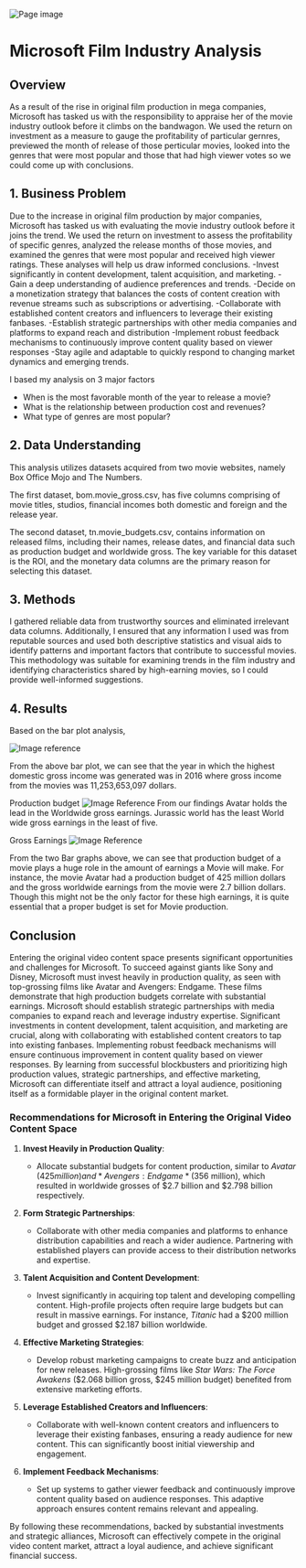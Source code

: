 ![Page image](image.png)


# Microsoft Film Industry Analysis
## Overview
As a result of the rise in original film production in mega companies, Microsoft has tasked us with the responsibility to appraise her of the movie industry outlook before it climbs on the bandwagon. We used the return on investment as a measure to gauge the profitability of particular gernres, previewed the month of release of those perticular movies, looked into the genres that were most popular and those that had high viewer votes so we could come up with conclusions.

## 1. Business Problem
Due to the increase in original film production by major companies, Microsoft has tasked us with evaluating the movie industry outlook before it joins the trend. We used the return on investment to assess the profitability of specific genres, analyzed the release months of those movies, and examined the genres that were most popular and received high viewer ratings. These analyses will help us draw informed conclusions.
-Invest significantly in content development, talent acquisition, and marketing.
-Gain a deep understanding of audience preferences and trends.
-Decide on a monetization strategy that balances the costs of content creation with revenue streams such as subscriptions or advertising.
-Collaborate with established content creators and influencers to leverage their existing fanbases.
-Establish strategic partnerships with other media companies and platforms to expand reach and distribution
-Implement robust feedback mechanisms to continuously improve content quality based on viewer responses
-Stay agile and adaptable to quickly respond to changing market dynamics and emerging trends.


I based my analysis on 3 major factors

- When is the most favorable month of the year to release a movie?
- What is the relationship between production cost and revenues?
- What type of genres are most popular?

## 2. Data Understanding
This analysis utilizes datasets acquired from two movie websites, namely Box Office Mojo and The Numbers.

The first dataset, bom.movie_gross.csv, has five columns comprising of movie titles, studios, financial incomes both domestic and foreign and the release year.

The second dataset, tn.movie_budgets.csv, contains information on released films, including their names, release dates, and financial data such as production budget and worldwide gross. The key variable for this dataset is the ROI, and the monetary data columns are the primary reason for selecting this dataset.


## 3. Methods

I gathered reliable data from trustworthy sources and eliminated irrelevant data columns. Additionally, I ensured that any information I used was from reputable sources and used both descriptive statistics and visual aids to identify patterns and important factors that contribute to successful movies. This methodology was suitable for examining trends in the film industry and identifying characteristics shared by high-earning movies, so I could provide well-informed suggestions.

## 4. Results

Based on the bar plot analysis,

![Image reference](<Image/A Bar Plot showing the Total Domestic  Gross by Year.png>)

From the above bar plot, we can see that the year in which the highest domestic gross income was generated was in 2016 where gross income from the movies was 11,253,653,097 dollars.

Production budget
![Image Reference](<Image/Production Budget for Top 5 Movies highest earning Movies.png>)
From our findings Avatar holds the lead in the Worldwide gross earnings.
Jurassic world has the least World wide gross earnings in the least of five.


Gross Earnings
![Image Reference](<Image/Worldwide gross earnings for Top 5 Movies.png>)

 From the two Bar graphs above, we can see that production budget of a movie plays a huge role in the amount of earnings a Movie will make. For instance, the movie Avatar had a production budget of 425 million dollars and the gross worldwide earnings from the movie were 2.7 billion dollars. Though this might not be the only factor for these high earnings, it is quite essential that a proper budget is set for Movie production.



## Conclusion

Entering the original video content space presents significant opportunities and challenges for Microsoft. To succeed against giants like Sony and Disney, Microsoft must invest heavily in production quality, as seen with top-grossing films like Avatar and Avengers: Endgame. These films demonstrate that high production budgets correlate with substantial earnings. Microsoft should establish strategic partnerships with media companies to expand reach and leverage industry expertise. Significant investments in content development, talent acquisition, and marketing are crucial, along with collaborating with established content creators to tap into existing fanbases. Implementing robust feedback mechanisms will ensure continuous improvement in content quality based on viewer responses. By learning from successful blockbusters and prioritizing high production values, strategic partnerships, and effective marketing, Microsoft can differentiate itself and attract a loyal audience, positioning itself as a formidable player in the original content market.
  
  ### Recommendations for Microsoft in Entering the Original Video Content Space

1. **Invest Heavily in Production Quality**:
   - Allocate substantial budgets for content production, similar to *Avatar* ($425 million) and *Avengers: Endgame* ($356 million), which resulted in worldwide grosses of $2.7 billion and $2.798 billion respectively.

2. **Form Strategic Partnerships**:
   - Collaborate with other media companies and platforms to enhance distribution capabilities and reach a wider audience. Partnering with established players can provide access to their distribution networks and expertise.

3. **Talent Acquisition and Content Development**:
   - Invest significantly in acquiring top talent and developing compelling content. High-profile projects often require large budgets but can result in massive earnings. For instance, *Titanic* had a $200 million budget and grossed $2.187 billion worldwide.

4. **Effective Marketing Strategies**:
   - Develop robust marketing campaigns to create buzz and anticipation for new releases. High-grossing films like *Star Wars: The Force Awakens* ($2.068 billion gross, $245 million budget) benefited from extensive marketing efforts.

5. **Leverage Established Creators and Influencers**:
   - Collaborate with well-known content creators and influencers to leverage their existing fanbases, ensuring a ready audience for new content. This can significantly boost initial viewership and engagement.

6. **Implement Feedback Mechanisms**:
   - Set up systems to gather viewer feedback and continuously improve content quality based on audience responses. This adaptive approach ensures content remains relevant and appealing.

By following these recommendations, backed by substantial investments and strategic alliances, Microsoft can effectively compete in the original video content market, attract a loyal audience, and achieve significant financial success.
